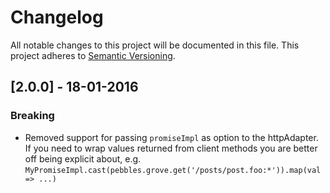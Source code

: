 # Changelog
All notable changes to this project will be documented in this file.
This project adheres to [Semantic Versioning](http://semver.org/).

## [2.0.0] - 18-01-2016
### Breaking
- Removed support for passing `promiseImpl` as option to the httpAdapter. If you need to wrap values returned from client methods you are better off
being explicit about, e.g. `MyPromiseImpl.cast(pebbles.grove.get('/posts/post.foo:*')).map(val => ...)`
